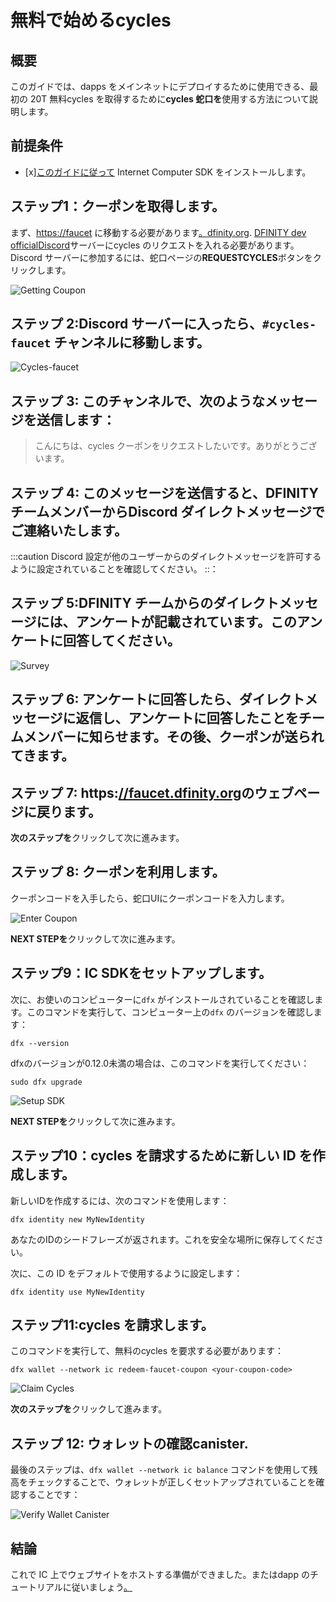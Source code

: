# 無料で始めるcycles

## 概要

このガイドでは、dapps をメインネットにデプロイするために使用できる、最初の 20T 無料cycles を取得するために**cycles 蛇口を**使用する方法について説明します。

## 前提条件

- \[x\][このガイドに従って](/developer-docs/setup/install/index.mdx) Internet Computer SDK をインストールします。

## ステップ1：クーポンを取得します。

まず、[https://faucet](https://faucet.dfinity.org) に移動する必要があります[。dfinity.org](https://faucet.dfinity.org).
[DFINITY dev officialDiscord](https://discord.gg/jnjVVQaE2C)サーバーにcycles のリクエストを入れる必要があります。Discord サーバーに参加するには、蛇口ページの**REQUESTCYCLES**ボタンをクリックします。

![Getting Coupon](_attachments/faucet_step_1.png)

## ステップ 2:Discord サーバーに入ったら、`#cycles-faucet` チャンネルに移動します。

![Cycles-faucet](./_attachments/cycles-faucet.png)

## ステップ 3: このチャンネルで、次のようなメッセージを送信します：

> こんにちは、cycles クーポンをリクエストしたいです。ありがとうございます。

## ステップ 4: このメッセージを送信すると、DFINITY チームメンバーからDiscord ダイレクトメッセージでご連絡いたします。

:::caution
 Discord 設定が他のユーザーからのダイレクトメッセージを許可するように設定されていることを確認してください。
::：

## ステップ 5:DFINITY チームからのダイレクトメッセージには、アンケートが記載されています。このアンケートに回答してください。

![Survey](_attachments/faucet_step_2.png)

## ステップ 6: アンケートに回答したら、ダイレクトメッセージに返信し、アンケートに回答したことをチームメンバーに知らせます。その後、クーポンが送られてきます。

## ステップ 7: https:[//faucet.dfinity.org](https://faucet.dfinity.org)のウェブページに戻ります。

**次のステップを**クリックして次に進みます。

## ステップ 8: クーポンを利用します。

クーポンコードを入手したら、蛇口UIにクーポンコードを入力します。

![Enter Coupon](_attachments/faucet_step_3.png)

**NEXT STEPを**クリックして次に進みます。

## ステップ9：IC SDKをセットアップします。

次に、お使いのコンピューターに`dfx` がインストールされていることを確認します。このコマンドを実行して、コンピューター上の`dfx` のバージョンを確認します：

    dfx --version

dfxのバージョンが0.12.0未満の場合は、このコマンドを実行してください：

    sudo dfx upgrade

![Setup SDK](_attachments/faucet_step_4.png)

**NEXT STEPを**クリックして次に進みます。

## ステップ10：cycles を請求するために新しい ID を作成します。

新しいIDを作成するには、次のコマンドを使用します：

    dfx identity new MyNewIdentity

あなたのIDのシードフレーズが返されます。これを安全な場所に保存してください。

次に、この ID をデフォルトで使用するように設定します：

    dfx identity use MyNewIdentity

## ステップ11:cycles を請求します。

このコマンドを実行して、無料のcycles を要求する必要があります：

    dfx wallet --network ic redeem-faucet-coupon <your-coupon-code>

![Claim Cycles](_attachments/faucet_step_5.png)

**次のステップを**クリックして進みます。

## ステップ 12: ウォレットの確認canister.

最後のステップは、`dfx wallet --network ic balance` コマンドを使用して残高をチェックすることで、ウォレットが正しくセットアップされていることを確認することです：

![Verify Wallet Canister](_attachments/faucet_step_6.png)

## 結論

これで IC 上でウェブサイトをホストする準備ができました。またはdapp のチュートリアルに従いましょう[。](../../../tutorials/index.mdx)

<!---
# Getting started with free cycles
 
## Overview

This guide explains how to use **cycles faucet** to acquire your first amount of 20T free cycles that could be used to deploy your dapps on the mainnet.

## Prerequisites

- [x] Install Internet Computer SDK following [this guide](/developer-docs/setup/install/index.mdx).

## Step 1: Get a coupon.

First, you will need to navigate to <https://faucet.dfinity.org>. You
will need to put in a request for cycles on the [DFINITY dev official Discord](https://discord.gg/jnjVVQaE2C) server. You can click on the **REQUEST CYCLES** button on the faucet page to join the Discord server.

![Getting Coupon](_attachments/faucet_step_1.png)

## Step 2: Once inside the Discord server, navigate into the `#cycles-faucet` channel. 

![Cycles-faucet](./_attachments/cycles-faucet.png)

## Step 3: In this channel, send a message such as:

> Hello, I'd like to request a cycles coupon. Thank you.

## Step 4: After you send this message, a member of the DFINITY team will reach out to you through a Discord direct message. 

:::caution
Please ensure that your Discord settings are set to allow direct messages from other users.
:::

## Step 5: In the direct message from the DFINITY team, there will be a survey. You must complete this survey. 

![Survey](_attachments/faucet_step_2.png)

## Step 6: Once completed, reply to the direct message to inform the team member that you've completed the survey. Then, they will send you a coupon.

## Step 7: Head back to the <https://faucet.dfinity.org> webpage. 

Now, click **NEXT STEP** to continue.

## Step 8: Redeem the coupon.

Now that you have a coupon code, enter your coupon code within the faucet UI.

![Enter Coupon](_attachments/faucet_step_3.png)

Click **NEXT STEP** to continue.

## Step 9: Setup the IC SDK.

Next, confirm your computer has `dfx` installed. Run this command to check the version of `dfx` on your computer:

    dfx --version

If your dfx version is below 0.12.0, please run this command:

    sudo dfx upgrade

![Setup SDK](_attachments/faucet_step_4.png)

Click **NEXT STEP** to continue.

## Step 10: Create a new identity to claim your cycles.

To create a new identity, use the command:

```
dfx identity new MyNewIdentity
```

Your identity's seed phrase will be returned. Be sure to save this in a secure location.

Then, set this identity to be used by default:

```
dfx identity use MyNewIdentity
```

## Step 11: Now, claim your cycles. 

You will need to claim your free cycles by running this command:

```
dfx wallet --network ic redeem-faucet-coupon <your-coupon-code>
```

![Claim Cycles](_attachments/faucet_step_5.png)

Click **NEXT STEP** to continue.

## Step 12: Verify wallet canister.

The last step is to verify the wallet is setup correctly, by checking its balance using the `dfx wallet --network ic balance` command:

![Verify Wallet Canister](_attachments/faucet_step_6.png)

## Conclusion

Now you are ready to host a website on the IC or follow one of our dapp tutorials, which can be found [here.](../../../tutorials/index.mdx)


-->
